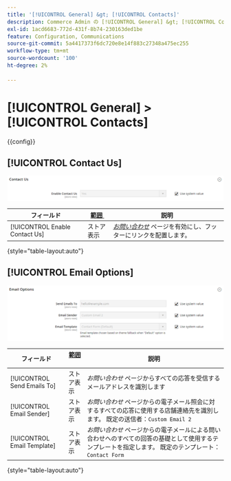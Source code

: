 ```yaml
---
title: '[!UICONTROL General] &gt; [!UICONTROL Contacts]'
description: Commerce Admin の [!UICONTROL General] &gt; [!UICONTROL Contacts] ページで設定を確認します。
exl-id: 1acd6683-772d-431f-8b74-230163ded1be
feature: Configuration, Communications
source-git-commit: 5a4417373f6dc720e8e14f883c27348a475ec255
workflow-type: tm+mt
source-wordcount: '100'
ht-degree: 2%

---
```


# [!UICONTROL General] > [!UICONTROL Contacts]

{{config}}

## [!UICONTROL Contact Us]

![&#x200B; お問い合わせ &#x200B;](./assets/contacts-contact-us.png)<!-- zoom -->

<!-- [Contact Us](https://experienceleague.adobe.com/ja/docs/commerce-admin/start/setup/store-details#contact-us-form) -->

| フィールド | [&#x200B; 範囲 &#x200B;](../../getting-started/websites-stores-views.md#scope-settings) | 説明 |
|--- |--- |--- |
| [!UICONTROL Enable Contact Us] | ストア表示 | [_お問い合わせ_](../../getting-started/store-details.md#contact-us-form) ページを有効にし、フッターにリンクを配置します。 |

{style="table-layout:auto"}

## [!UICONTROL Email Options]

![&#x200B; メールオプション &#x200B;](./assets/contacts-email-options.png)<!-- zoom -->

<!-- [Email Options](https://experienceleague.adobe.com/ja/docs/commerce-admin/start/setup/store-details#contact-us-form) -->

| フィールド | [&#x200B; 範囲 &#x200B;](../../getting-started/websites-stores-views.md#scope-settings) | 説明 |
|--- |--- |--- |
| [!UICONTROL Send Emails To] | ストア表示 | _お問い合わせ_ ページからすべての応答を受信するメールアドレスを識別します |
| [!UICONTROL Email Sender] | ストア表示 | _お問い合わせ_ ページからの電子メール照会に対するすべての応答に使用する店舗連絡先を識別します。 既定の送信者：`Custom Email 2` |
| [!UICONTROL Email Template] | ストア表示 | _お問い合わせ_ ページからの電子メールによる問い合わせへのすべての回答の基礎として使用するテンプレートを指定します。 既定のテンプレート：`Contact Form` |

{style="table-layout:auto"}
